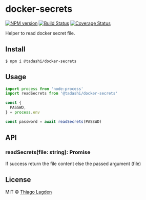 # docker-secrets

[![NPM version][npm-img]][npm]
[![Build Status][ci-img]][ci]
[![Coverage Status][coveralls-img]][coveralls]


[npm-img]:         https://img.shields.io/npm/v/@tadashi/docker-secrets.svg
[npm]:             https://www.npmjs.com/package/@tadashi/docker-secrets
[ci-img]:          https://github.com/lagden/docker-secrets/actions/workflows/nodejs.yml/badge.svg
[ci]:              https://github.com/lagden/docker-secrets/actions/workflows/nodejs.yml
[coveralls-img]:   https://coveralls.io/repos/github/lagden/docker-secrets/badge.svg?branch=main
[coveralls]:       https://coveralls.io/github/lagden/docker-secrets?branch=main


Helper to read docker secret file.


## Install

```
$ npm i @tadashi/docker-secrets
```


## Usage

```js
import process from 'node:process'
import readSecrets from '@tadashi/docker-secrets'

const {
  PASSWD,
} = process.env

const password = await readSecrets(PASSWD)
```


## API

### readSecrets(file: string): Promise<string>

If success return the file content else the passed argument (file)


## License

MIT © [Thiago Lagden](http://github.com/lagden)
